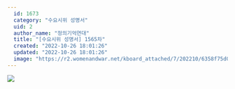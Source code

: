 ```yaml
---
  id: 1673
  category: "수요시위 성명서"
  uid: 2
  author_name: "정의기억연대"
  title: "[수요시위 성명서] 1565차"
  created: "2022-10-26 18:01:26"
  updated: "2022-10-26 18:01:26"
  image: "https://r2.womenandwar.net/kboard_attached/7/202210/6358f75d0630b1943218.jpg"
---
```

![](https://r2.womenandwar.net/kboard_attached/7/202210/6358f75d0630b1943218.jpg)